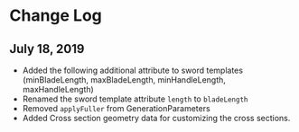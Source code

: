 # Change Log
## July 18, 2019
* Added the following additional attribute to sword templates (minBladeLength, maxBladeLength, minHandleLength, maxHandleLength)
* Renamed the sword template attribute ```length``` to ```bladeLength```
* Removed ```applyFuller``` from GenerationParameters
* Added Cross section geometry data for customizing the cross sections.